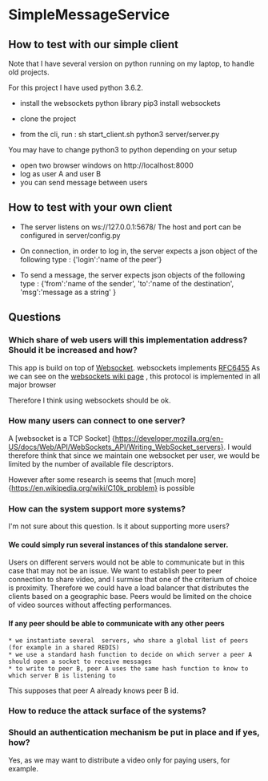 # SimpleMessageService


## How to test with our simple client

Note that I have several version on python running on my laptop, to handle old projects.

For this project I have used python 3.6.2.

* install the websockets python library
pip3 install websockets

* clone the project

* from the cli, run :
sh start_client.sh
python3 server/server.py

You may have to change python3 to python depending on your setup 

* open two browser windows on http://localhost:8000
* log as user A and user B
* you can send message between users

## How to test with your own client

* The server listens on ws://127.0.0.1:5678/
The host and port can be configured in server/config.py

* On connection, in order to log in, the server expects a json object of the following type :
{'login':'name of the peer'}

* To send a message, the server expects json objects of the following type :
{'from':'name of the sender', 'to':'name of the destination', 'msg':'message as a string' }


## Questions

### Which share of web users will this implementation address? Should it be increased and how?

This app is build on top of  [Websocket](https://websockets.readthedocs.io/en/stable/).
websockets implements  [RFC6455](https://tools.ietf.org/html/rfc6455)
As we can see on the [websockets wiki page](https://en.wikipedia.org/wiki/WebSocket#Browser_implementation) , this protocol is implemented in all major browser

Therefore I think using websockets should be ok.


### How many users can connect to one server?

A [websocket is a TCP Socket] {https://developer.mozilla.org/en-US/docs/Web/API/WebSockets_API/Writing_WebSocket_servers}.
I would therefore think that since we maintain one websocket per user, we would be limited by the number of available file descriptors.

However after some research is seems that [much more] {https://en.wikipedia.org/wiki/C10k_problem} is possible 

### How can the system support more systems?

I'm not sure about this question.
Is it about supporting more users?

#### We could simply run several instances of this standalone server.
Users on different servers would not be able to communicate but in this case that may not be an issue.
We want to establish peer to peer connection to share video, and I surmise that one of the criterium of choice is proximity.
Therefore we could have a load balancer that distributes the clients based on a geographic base.
Peers would be limited on the choice of video sources without affecting performances.

#### If any peer should be able to communicate with any other peers
	* we instantiate several  servers, who share a global list of peers (for example in a shared REDIS)
	* we use a standard hash function to decide on which server a peer A should open a socket to receive messages 
	* to write to peer B, peer A uses the same hash function to know to which server B is listening to
This supposes that peer A already knows peer B id. 


### How to reduce the attack surface of the systems?
### Should an authentication mechanism be put in place and if yes, how?

Yes, as we may want to distribute a video only for paying users, for example.

